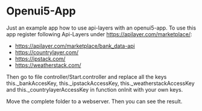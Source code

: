 # Openui5-App
Just an example app how to use api-layers with an openui5-app.
To use this app register following Api-Layers under https://apilayer.com/marketplace/:
- https://apilayer.com/marketplace/bank_data-api
- https://countrylayer.com/
- https://ipstack.com/
- https://weatherstack.com/

Then go to file controller/Start.controller and replace all the keys this._bankAccesKey, this._ipstackAccessKey, this._weatherstackAccessKey and this._countrylayerAccessKey in function onInit with your own keys.

Move the complete folder to a webserver. Then you can see the result.
